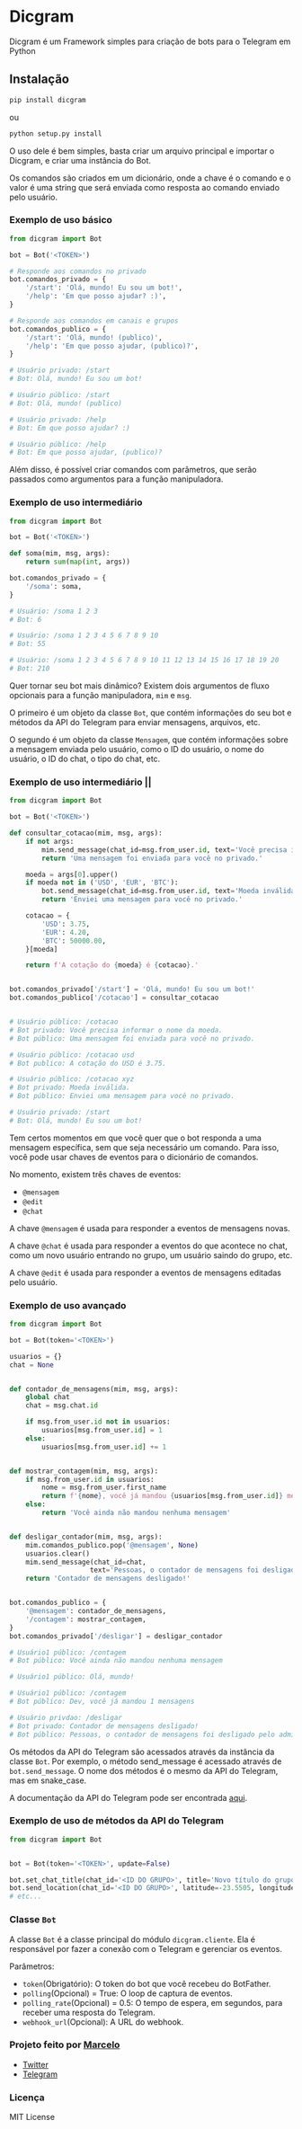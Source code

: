 # Dicgram

Dicgram é um Framework simples para criação de bots para o Telegram em Python

## Instalação

```bash
pip install dicgram
```
ou
```bash
python setup.py install
```

O uso dele é bem simples, basta criar um arquivo principal e importar o Dicgram, e criar uma instância do Bot.

Os comandos são criados em um dicionário, onde a chave é o comando e o valor é uma string 
que será enviada como resposta ao comando enviado pelo usuário.

### Exemplo de uso básico

```python
from dicgram import Bot

bot = Bot('<TOKEN>')

# Responde aos comandos no privado
bot.comandos_privado = {
    '/start': 'Olá, mundo! Eu sou um bot!',
    '/help': 'Em que posso ajudar? :)',
}

# Responde aos comandos em canais e grupos
bot.comandos_publico = {
    '/start': 'Olá, mundo! (publico)',
    '/help': 'Em que posso ajudar, (publico)?',
}

# Usuário privado: /start
# Bot: Olá, mundo! Eu sou um bot!

# Usuário público: /start
# Bot: Olá, mundo! (publico)

# Usuário privado: /help
# Bot: Em que posso ajudar? :)

# Usuário público: /help
# Bot: Em que posso ajudar, (publico)?
````

Além disso, é possível criar comandos com parâmetros, que serão passados como argumentos para a função manipuladora.

### Exemplo de uso intermediário

```python
from dicgram import Bot

bot = Bot('<TOKEN>')

def soma(mim, msg, args):
    return sum(map(int, args))

bot.comandos_privado = {
    '/soma': soma,
}

# Usuário: /soma 1 2 3
# Bot: 6

# Usuário: /soma 1 2 3 4 5 6 7 8 9 10
# Bot: 55

# Usuário: /soma 1 2 3 4 5 6 7 8 9 10 11 12 13 14 15 16 17 18 19 20
# Bot: 210
```

Quer tornar seu bot mais dinâmico? Existem dois argumentos de fluxo opcionais para a função manipuladora, `mim` e `msg`.

O primeiro é um objeto da classe `Bot`, que contém informações do seu bot e métodos da API do Telegram para enviar mensagens, arquivos, etc.

O segundo é um objeto da classe `Mensagem`, que contém informações sobre a mensagem enviada pelo usuário,
como o ID do usuário, o nome do usuário, o ID do chat, o tipo do chat, etc. 


### Exemplo de uso intermediário ||

```python
from dicgram import Bot

bot = Bot('<TOKEN>')

def consultar_cotacao(mim, msg, args):
    if not args:
        mim.send_message(chat_id=msg.from_user.id, text='Você precisa informar o nome da moeda.')
        return 'Uma mensagem foi enviada para você no privado.'

    moeda = args[0].upper()
    if moeda not in ('USD', 'EUR', 'BTC'):
        bot.send_message(chat_id=msg.from_user.id, text='Moeda inválida.')
        return 'Enviei uma mensagem para você no privado.'

    cotacao = {
        'USD': 3.75,
        'EUR': 4.20,
        'BTC': 50000.00,
    }[moeda]

    return f'A cotação do {moeda} é {cotacao}.'


bot.comandos_privado['/start'] = 'Olá, mundo! Eu sou um bot!'
bot.comandos_publico['/cotacao'] = consultar_cotacao


# Usuário público: /cotacao
# Bot privado: Você precisa informar o nome da moeda.
# Bot público: Uma mensagem foi enviada para você no privado.

# Usuário público: /cotacao usd
# Bot publico: A cotação do USD é 3.75.

# Usuário público: /cotacao xyz
# Bot privado: Moeda inválida.
# Bot público: Enviei uma mensagem para você no privado.

# Usuário privado: /start
# Bot: Olá, mundo! Eu sou um bot!
```

Tem certos momentos em que você quer que o bot responda a uma mensagem específica, sem que seja necessário um comando.
Para isso, você pode usar chaves de eventos para o dicionário de comandos.

No momento, existem três chaves de eventos: 

 - `@mensagem`
 - `@edit`
 - `@chat`

A chave `@mensagem` é usada para responder a eventos de mensagens novas.

A chave `@chat` é usada para responder a eventos do 
que acontece no chat, como um novo usuário entrando no grupo, um usuário saindo do grupo, etc. 

A chave `@edit` é usada para 
responder a eventos de mensagens editadas pelo usuário.

### Exemplo de uso avançado

```python
from dicgram import Bot

bot = Bot(token='<TOKEN>')

usuarios = {}
chat = None


def contador_de_mensagens(mim, msg, args):
    global chat
    chat = msg.chat.id

    if msg.from_user.id not in usuarios:
        usuarios[msg.from_user.id] = 1
    else:
        usuarios[msg.from_user.id] += 1


def mostrar_contagem(mim, msg, args):
    if msg.from_user.id in usuarios:
        nome = msg.from_user.first_name
        return f'{nome}, você já mandou {usuarios[msg.from_user.id]} mensagens'
    else:
        return 'Você ainda não mandou nenhuma mensagem'


def desligar_contador(mim, msg, args):
    mim.comandos_publico.pop('@mensagem', None)
    usuarios.clear()
    mim.send_message(chat_id=chat,
                    text='Pessoas, o contador de mensagens foi desligado pelo admin')
    return 'Contador de mensagens desligado!'


bot.comandos_publico = {
    '@mensagem': contador_de_mensagens,
    '/contagem': mostrar_contagem,
}
bot.comandos_privado['/desligar'] = desligar_contador

# Usuário1 público: /contagem
# Bot público: Você ainda não mandou nenhuma mensagem

# Usuário1 público: Olá, mundo!

# Usuário1 público: /contagem
# Bot público: Dev, você já mandou 1 mensagens

# Usuário privdao: /desligar
# Bot privado: Contador de mensagens desligado!
# Bot público: Pessoas, o contador de mensagens foi desligado pelo admin
```

Os métodos da API do Telegram são acessados através da instância da classe `Bot`.
Por exemplo, o método send_message é acessado através de `bot.send_message`.
O nome dos métodos é o mesmo da API do Telegram, mas em snake_case.

A documentação da API do Telegram pode ser encontrada [aqui](https://core.telegram.org/bots/api#available-methods).

### Exemplo de uso de métodos da API do Telegram

```python
from dicgram import Bot


bot = Bot(token='<TOKEN>', update=False)

bot.set_chat_title(chat_id='<ID DO GRUPO>', title='Novo título do grupo')
bot.send_location(chat_id='<ID DO GRUPO>', latitude=-23.5505, longitude=-46.6333)
# etc...
```

### Classe `Bot`

A classe `Bot` é a classe principal do módulo `dicgram.cliente`.
Ela é responsável por fazer a conexão com o Telegram e gerenciar os eventos.

Parâmetros:

* `token`(Obrigatório): O token do bot que você recebeu do BotFather.
* `polling`(Opcional) = True: O loop de captura de eventos.
* `polling_rate`(Opcional) = 0.5: O tempo de espera, em segundos, para receber uma resposta do Telegram.
* `webhook_url`(Opcional): A URL do webhook.


### Projeto feito por [Marcelo](https://github.com/marcellobatiista)

* [Twitter](https://twitter.com/marcellobatiist)
* [Telegram](https://t.me/@SP4CNE)

### Licença

MIT License

